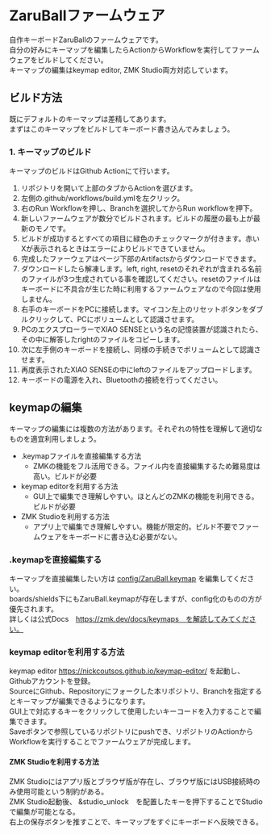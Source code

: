 # ZaruBallファームウェア
自作キーボードZaruBallのファームウェアです。<br>
自分の好みにキーマップを編集したらActionからWorkflowを実行してファームウェアをビルドしてください。<br>
キーマップの編集はkeymap editor, ZMK Studio両方対応しています。

## ビルド方法
既にデフォルトのキーマップは差精してあります。<br>
まずはこのキーマップをビルドしてキーボード書き込んでみましょう。<br>
### 1. キーマップのビルド
キーマップのビルドはGithub Actionにて行います。<br>
1. リポジトリを開いて上部のタブからActionを選びます。
2. 左側の.github/workflows/build.ymlを左クリック。
3. 右のRun Workflowを押し、Branchを選択してからRun workflowを押下。
4. 新しいファームウェアが数分でビルドされます。ビルドの履歴の最も上が最新のモノです。
5. ビルドが成功するとすべての項目に緑色のチェックマークが付きます。赤いXが表示されるときはエラーによりビルドできていません。
6. 完成したファーウェアはページ下部のArtifactsからダウンロードできます。
7. ダウンロードしたら解凍します。left, right, resetのそれぞれが含まれる名前のファイルが3つ生成されている事を確認してください。resetのファイルはキーボードに不具合が生じた時に利用するファームウェアなので今回は使用しません。
8. 右手のキーボードをPCに接続します。マイコン左上のリセットボタンをダブルクリックして、PCにボリュームとして認識させます。
9. PCのエクスプローラーでXIAO SENSEという名の記憶装置が認識されたら、その中に解答したrightのファイルをコピーします。
10. 次に左手側のキーボードを接続し、同様の手続きでボリュームとして認識させます。
11. 再度表示されたXIAO SENSEの中にleftのファイルをアップロードします。
12. キーボードの電源を入れ、Bluetoothの接続を行ってください。



## keymapの編集
キーマップの編集には複数の方法があります。それぞれの特性を理解して適切なものを適宜利用しましょう。
* .keymapファイルを直接編集する方法
    - ZMKの機能をフル活用できる。ファイル内を直接編集するため難易度は高い。ビルドが必要
* keymap editorを利用する方法
    - GUI上で編集でき理解しやすい。ほとんどのZMKの機能を利用できる。ビルドが必要
* ZMK Studioを利用する方法
    - アプリ上で編集でき理解しやすい。機能が限定的。ビルド不要でファームウェアをキーボードに書き込む必要がない。

### .keymapを直接編集する
キーマップを直接編集したい方は
[config/ZaruBall.keymap](config/ZaruBall.keymap)
を編集してください。<br>
boards/shields下にもZaruBall.keymapが存在しますが、config化のものの方が優先されます。<br>
詳しくは公式Docs　https://zmk.dev/docs/keymaps　を解読してみてください。


### keymap editorを利用する方法
keymap editor https://nickcoutsos.github.io/keymap-editor/ を起動し、Githubアカウントを登録。<br>
SourceにGithub、Repositoryにフォークした本リポジトリ、Branchを指定するとキーマップが編集できるようになります。<br>
GUI上で対応するキーをクリックして使用したいキーコードを入力することで編集できます。<br>
Saveボタンで参照しているリポジトリにpushでき、リポジトリのActionからWorkflowを実行することでファームウェアが完成します。


#### ZMK Studioを利用する方法
ZMK Studioにはアプリ版とブラウザ版が存在し、ブラウザ版にはUSB接続時のみ使用可能という制約がある。<br>
ZMK Studio起動後、 &studio_unlock　を配置したキーを押下することでStudioで編集が可能となる。<br>
右上の保存ボタンを推すことで、キーマップをすぐにキーボードへ反映できる。
